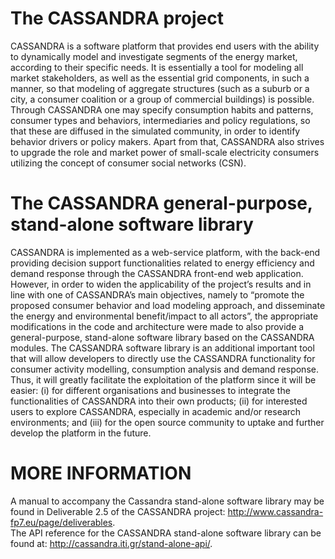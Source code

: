 The CASSANDRA project
=====================
CASSANDRA is a software platform that provides end users with the ability to dynamically model and investigate segments of the energy market, according to their specific needs. It is essentially a tool for modeling all market stakeholders, as well as the essential grid components, in such a manner, so that modeling of aggregate structures (such as a suburb or a city, a consumer coalition or a group of commercial buildings) is possible. Through CASSANDRA one may specify consumption habits and patterns, consumer types and behaviors, intermediaries and policy regulations, so that these are diffused in the simulated community, in order to identify behavior drivers or policy makers. Apart from that, CASSANDRA also strives to upgrade the role and market power of small-scale electricity consumers utilizing the concept of consumer social networks (CSN). 

The CASSANDRA general-purpose, stand-alone software library
=====================================================
CASSANDRA is implemented as a web-service platform, with the back-end providing decision support functionalities related to energy efficiency and demand response through the CASSANDRA front-end web application. 
However, in order to widen the applicability of the project’s results and in line with one of CASSANDRA’s main objectives, namely to “promote the proposed consumer behavior and load modeling approach, and disseminate the energy and environmental benefit/impact to all actors”, the appropriate modifications in the code and architecture were made to also provide a general-purpose, stand-alone software library based on the CASSANDRA modules. 
The CASSANDRA software library is an additional important tool that will allow developers to directly use the CASSANDRA functionality for consumer activity modelling, consumption analysis and demand response. Thus, it will greatly facilitate the exploitation of the platform since it will be easier:
(i)	for different organisations and businesses to integrate the functionalities of CASSANDRA into their own products;
(ii)	for interested users to explore CASSANDRA, especially in academic and/or research environments; and 
(iii)	for the open source community to uptake and further develop the platform in the future.

MORE INFORMATION
==================
A manual to accompany the Cassandra stand-alone software library may be found in Deliverable 2.5 of the CASSANDRA project: http://www.cassandra-fp7.eu/page/deliverables.  
The API reference for the CASSANDRA stand-alone software library can be found at: http://cassandra.iti.gr/stand-alone-api/.

